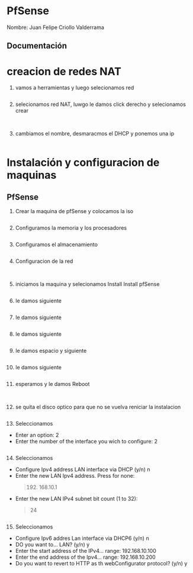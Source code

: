 # PfSense
Nombre: Juan Felipe Criollo Valderrama
## Documentación

# creacion de redes NAT

1. vamos a herramientas y luego selecionamos red
<img src="Paso_r1.png" alt="">

2. selecionamos red NAT, luwgo le damos click derecho y selecionamos crear
<img src="Paso_r2.png" alt="">

<img src="Paso_r3.png" alt="">

3. cambiamos el nombre, desmaracmos el DHCP y ponemos una ip
<img src="redes2.png" alt="">
   
# Instalación y configuracion de maquinas 
##  PfSense

1. Crear la maquina de pfSense y colocamos la iso
<img src="maquina1.png" alt="">

2. Configuramos la memoria  y los procesadores
<img src="maquina2.png" alt="">

3. Configuramos el almacenamiento
<img src="maquina3.png" alt="">

4. Configuracion de la red
<img src="redes1.png" alt="">
<img src="redes3.png" alt="">

5. iniciamos la maquina y  selecionamos Install Install pfSense
<img src="Paso1.png" alt="">

6. le damos siguiente
<img src="Paso2.png" alt="">

7. le damos siguiente
<img src="Paso3.png" alt="">

8. le damos siguiente
<img src="Paso4.png" alt="">

9. le damos espacio y siguiente
<img src="Paso5.png" alt="">

10. le damos siguiente
<img src="Paso6.png" alt="">

11. esperamos y le damos Reboot
<img src="Paso7.png" alt="">
<img src="Paso8.png" alt="">

12. se quita el disco optico para que no se vuelva reniciar la instalacion
<img src="Paso9.png" alt="">

13. Seleccionamos 
* Enter an option: 2
* Enter the number of the interface you wich to configure: 2
<img src="Paso10.png" alt="">

14. Seleccionamos
* Configure Ipv4 address LAN interface via DHCP (y/n) n
* Enter the new LAN Ipv4 address. Press <ENTER> for none:
  > 192. 168.10.1
* Enter the new LAN IPv4 subnet bit count (1 to 32):
  > 24
<img src="Paso11.png" alt="">

15. Seleccionamos
* Configure Ipv6 addres Lan interface via DHCP6 (y/n) n
* DO you  want to... LAN? (y/n) y
* Enter the start address of the IPv4... range: 192.168.10.100
* Enter the end address of the Ipv4... range: 192.168.10.200
* Do you want to revert to HTTP as th webConfigurator protocol? (y/n) y
<img src="Paso12.png" alt="">
<img src="Paso13.png" alt="">
